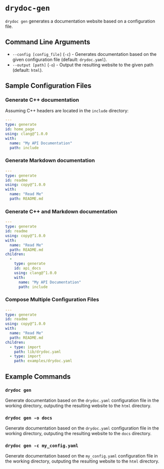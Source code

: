 # `drydoc-gen`

`drydoc gen` generates a documentation website based on a configuration file.

## Command Line Arguments

- `--config [config_file]` (`-c`) - Generates documentation based on the given configuration file (default: `drydoc.yaml`).
- `--output [path]` (`-o`) - Output the resulting website to the given path (default: `html`).

## Sample Configuration Files

### Generate C++ documentation

Assuming C++ headers are located in the `include` directory:
```.yaml
---
type: generate
id: home_page
using: clang@^1.0.0
with:
  name: "My API Documentation"
  path: include
```

### Generate Markdown documentation

```.yaml
---
type: generate
id: readme
using: copy@^1.0.0
with:
  name: "Read Me"
  path: README.md
```

### Generate C++ and Markdown documentation

```.yaml
---
type: generate
id: readme
using: copy@^1.0.0
with:
  name: "Read Me"
  path: README.md
children:
  -
    type: generate
    id: api_docs
    using: clang@^1.0.0
    with:
      name: "My API Documentation"
      path: include
```

### Compose Multiple Configuration Files

```.yaml
---
type: generate
id: readme
using: copy@^1.0.0
with:
  name: "Read Me"
  path: README.md
children:
  - type: import
    path: lib/drydoc.yaml
  - type: import
    path: examples/drydoc.yaml
```

## Example Commands

### `drydoc gen`

Generate documentation based on the `drydoc.yaml` configuration file in the working directory, outputing the resulting website to the `html` directory.

### `drydoc gen -o docs`

Generate documentation based on the `drydoc.yaml` configuration file in the working directory, outputing the resulting website to the `docs` directory.

### `drydoc gen -c my_config.yaml`

Generate documentation based on the `my_config.yaml` configuration file in the working directory, outputing the resulting website to the `html` directory.

